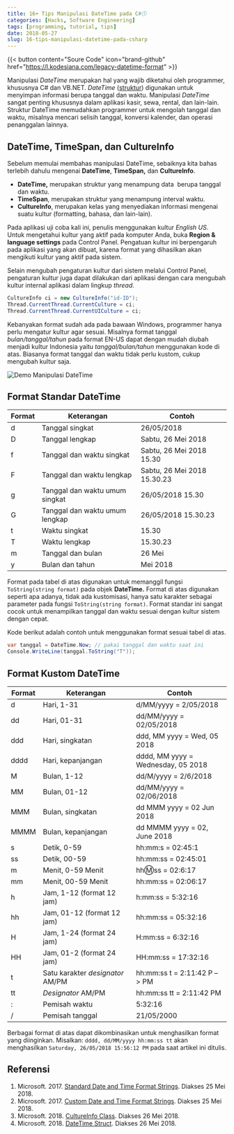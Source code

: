 ```yaml
---
title: 16+ Tips Manipulasi DateTime pada C#🕔
categories: [Hacks, Software Engineering]
tags: [programming, tutorial, tips]
date: 2018-05-27
slug: 16-tips-manipulasi-datetime-pada-csharp
---
```


{{< button content="Soure Code" icon="brand-github" href="https://l.kodesiana.com/legacy-datetime-format" >}}

Manipulasi *DateTime* merupakan hal yang wajib diketahui oleh programmer, khususnya C# dan VB.NET. *DateTime*
([struktur](<https://msdn.microsoft.com/en-us/library/system.datetime(v=vs.110).aspx>)) digunakan untuk menyimpan
informasi berupa tanggal dan waktu. Manipulasi *DateTime* sangat penting khususnya dalam aplikasi kasir, sewa, rental,
dan lain-lain. Struktur DateTime memudahkan programmer untuk mengolah tanggal dan waktu, misalnya mencari selisih
tanggal, konversi kalender, dan operasi penanggalan lainnya.

## DateTime, TimeSpan, dan CultureInfo

Sebelum memulai membahas manipulasi DateTime, sebaiknya kita bahas terlebih dahulu mengenai **DateTime**, **TimeSpan,**
dan **CultureInfo**.

- **DateTime,** merupakan struktur yang menampung data  berupa tanggal dan waktu.
- **TimeSpan**, merupakan struktur yang menampung interval waktu.
- **CultureInfo**, merupakan kelas yang menyediakan informasi mengenai suatu kultur (formatting, bahasa, dan lain-lain).

Pada aplikasi uji coba kali ini, penulis menggunakan kultur *English US*. Untuk mengetahui kultur yang aktif pada
komputer Anda, buka **Region & language settings** pada Control Panel. Pengatuan kultur ini berpengaruh pada aplikasi
yang akan dibuat, karena format yang dihasilkan akan mengikuti kultur yang aktif pada sistem.

Selain mengubah pengaturan kultur dari sistem melalui Control Panel, pengaturan kultur juga dapat dilakukan dari
aplikasi dengan cara mengubah kultur internal aplikasi dalam lingkup *thread*.

```csharp
CultureInfo ci = new CultureInfo("id-ID");
Thread.CurrentThread.CurrentCulture = ci;
Thread.CurrentThread.CurrentUICulture = ci;
```

Kebanyakan format sudah ada pada bawaan Windows, programmer hanya perlu mengatur kultur agar sesuai. Misalnya format
tanggal *bulan/tanggal/tahun* pada format EN-US dapat dengan mudah diubah menjadi kultur Indonesia yaitu
*tanggal/bulan/tahun* menggunakan kode di atas. Biasanya format tanggal dan waktu tidak perlu kustom, cukup mengubah
kultur saja.

![Demo Manipulasi DateTime](https://assets.kodesiana.com/posts/2018/6/demo-datetime.png)

## Format Standar DateTime

| Format | Keterangan                     | Contoh                      |
| ------ | ------------------------------ | --------------------------- |
| d      | Tanggal singkat                | 26/05/2018                  |
| D      | Tanggal lengkap                | Sabtu, 26 Mei 2018          |
| f      | Tanggal dan waktu singkat      | Sabtu, 26 Mei 2018 15.30    |
| F      | Tanggal dan waktu lengkap      | Sabtu, 26 Mei 2018 15.30.23 |
| g      | Tanggal dan waktu umum singkat | 26/05/2018 15.30            |
| G      | Tanggal dan waktu umum lengkap | 26/05/2018 15.30.23         |
| t      | Waktu singkat                  | 15.30                       |
| T      | Waktu lengkap                  | 15.30.23                    |
| m      | Tanggal dan bulan              | 26 Mei                      |
| y      | Bulan dan tahun                | Mei 2018                    |

Format pada tabel di atas digunakan untuk memanggil fungsi `ToString(string format)` pada objek **DateTime.** Format di
atas digunakan seperti apa adanya, tidak ada kustomisasi, hanya satu karakter sebagai parameter pada fungsi
`ToString(string format)`. Format standar ini sangat cocok untuk menampilkan tanggal dan waktu sesuai dengan kultur
sistem dengan cepat.

Kode berikut adalah contoh untuk menggunakan format sesuai tabel di atas.

```csharp
var tanggal = DateTime.Now; // pakai tanggal dan waktu saat ini
Console.WriteLine(tanggal.ToString("T"));
```

## Format Kustom DateTime

| Format | Keterangan                       | Contoh                             |
| ------ | -------------------------------- | ---------------------------------- |
| d      | Hari, 1-31                       | d/MM/yyyy = 2/05/2018              |
| dd     | Hari, 01-31                      | dd/MM/yyyy = 02/05/2018            |
| ddd    | Hari, singkatan                  | ddd, MM yyyy = Wed, 05 2018        |
| dddd   | Hari, kepanjangan                | dddd, MM yyyy = Wednesday, 05 2018 |
| M      | Bulan, 1-12                      | dd/M/yyyy = 2/6/2018               |
| MM     | Bulan, 01-12                     | dd/MM/yyyy = 02/06/2018            |
| MMM    | Bulan, singkatan                 | dd MMM yyyy = 02 Jun 2018          |
| MMMM   | Bulan, kepanjangan               | dd MMMM yyyy = 02, June 2018       |
| s      | Detik, 0-59                      | hh:mm:s = 02:45:1                  |
| ss     | Detik, 00-59                     | hh:mm:ss = 02:45:01                |
| m      | Menit, 0-59 Menit                | hh:m:ss = 02:6:17                  |
| mm     | Menit, 00-59 Menit               | hh:mm:ss = 02:06:17                |
| h      | Jam, 1-12 (format 12 jam)        | h:mm:ss = 5:32:16                  |
| hh     | Jam, 01-12 (format 12 jam)       | hh:mm:ss = 05:32:16                |
| H      | Jam, 1-24 (format 24 jam)        | H:mm:ss = 6:32:16                  |
| HH     | Jam, 01-2 (format 24 jam)        | HH:mm:ss = 17:32:16                |
| t      | Satu karakter *designator* AM/PM | hh:mm:ss t = 2:11:42 P –> PM       |
| tt     | *Designator* AM/PM               | hh:mm:ss tt = 2:11:42 PM           |
| :      | Pemisah waktu                    | 5:32:16                            |
| /      | Pemisah tanggal                  | 21/05/2000                         |

Berbagai format di atas dapat dikombinasikan untuk menghasilkan format yang diinginkan. Misalkan:
`dddd, dd/MM/yyyy hh:mm:ss tt` akan menghasilkan `Saturday, 26/05/2018 15:56:12 PM` pada saat artikel ini ditulis.

## Referensi

1. Microsoft. 2017. [Standard Date and Time Format Strings](https://docs.microsoft.com/en-us/dotnet/standard/base-types/standard-date-and-time-format-strings). Diakses 25 Mei 2018.
2. Microsoft. 2017. [Custom Date and Time Format Strings](https://docs.microsoft.com/en-us/dotnet/standard/base-types/custom-date-and-time-format-strings). Diakses 25 Mei 2018.
3. Microsoft. 2018. [CultureInfo Class](https://docs.microsoft.com/id-id/dotnet/api/system.globalization.cultureinfo). Diakses 26 Mei 2018.
4. Microsoft. 2018. [DateTime Struct](https://docs.microsoft.com/id-id/dotnet/api/system.datetime). Diakses 26 Mei 2018.
